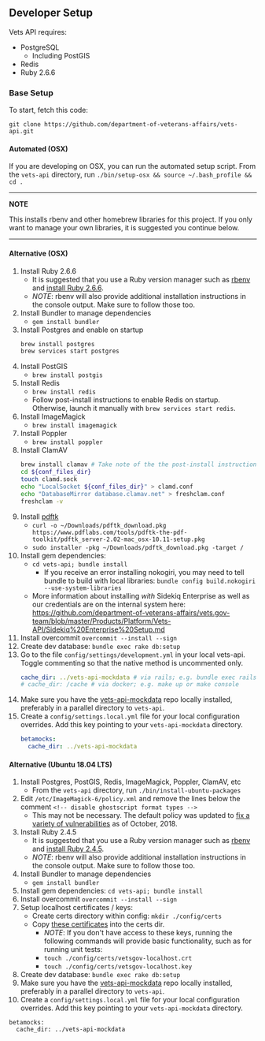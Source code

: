 ## Developer Setup

Vets API requires:

- PostgreSQL
  - Including PostGIS
- Redis
- Ruby 2.6.6

### Base Setup

To start, fetch this code:

`git clone https://github.com/department-of-veterans-affairs/vets-api.git`

#### Automated (OSX)

If you are developing on OSX, you can run the automated setup script. From the `vets-api` directory, run `./bin/setup-osx && source ~/.bash_profile && cd .`

---

**NOTE**

This installs rbenv and other homebrew libraries for this project. If you only want to manage your own libraries, it is suggested you continue below.

---

#### Alternative (OSX)

1. Install Ruby 2.6.6
   - It is suggested that you use a Ruby version manager such as
     [rbenv](https://github.com/rbenv/rbenv#installation) and
     [install Ruby 2.6.6](https://github.com/rbenv/rbenv#installing-ruby-versions).
   - _NOTE_: rbenv will also provide additional installation instructions in the
     console output. Make sure to follow those too.
1. Install Bundler to manage dependencies
   - `gem install bundler`
1. Install Postgres and enable on startup
   ```bash
   brew install postgres
   brew services start postgres
   ```
1. Install PostGIS
   - `brew install postgis`
1. Install Redis
   - `brew install redis`
   - Follow post-install instructions to enable Redis on startup. Otherwise,
     launch it manually with `brew services start redis`.
1. Install ImageMagick
   - `brew install imagemagick`
1. Install Poppler
   - `brew install poppler`
1. Install ClamAV
   ```bash
   brew install clamav # Take note of the the post-install instructions "To finish installation & run clamav you will need to edit the example conf files at `${conf_files_dir}`", which will vary depending on your homebrew installation
   cd ${conf_files_dir}
   touch clamd.sock
   echo "LocalSocket ${conf_files_dir}" > clamd.conf
   echo "DatabaseMirror database.clamav.net" > freshclam.conf
   freshclam -v
   ```
1. Install [pdftk](https://www.pdflabs.com/tools/pdftk-the-pdf-toolkit/pdftk_server-2.02-mac_osx-10.11-setup.pkg)
   - `curl -o ~/Downloads/pdftk_download.pkg https://www.pdflabs.com/tools/pdftk-the-pdf-toolkit/pdftk_server-2.02-mac_osx-10.11-setup.pkg`
   - `sudo installer -pkg ~/Downloads/pdftk_download.pkg -target /`
1. Install gem dependencies:
   - `cd vets-api; bundle install`
     - If you receive an error installing nokogiri, you may need to tell bundle to build with local libraries: `bundle config build.nokogiri --use-system-libraries`
   - More information about installing _with_ Sidekiq Enterprise as well as our credentials are on the internal system here: https://github.com/department-of-veterans-affairs/vets.gov-team/blob/master/Products/Platform/Vets-API/Sidekiq%20Enterprise%20Setup.md
1. Install overcommit `overcommit --install --sign`
1. Create dev database: `bundle exec rake db:setup`
1. Go to the file `config/settings/development.yml` in your local vets-api. Toggle commenting so that the native method is uncommented only.
   ```yaml
   cache_dir: ../vets-api-mockdata # via rails; e.g. bundle exec rails s or bundle exec rails c
   # cache_dir: /cache # via docker; e.g. make up or make console
   ```
1. Make sure you have the [vets-api-mockdata](https://github.com/department-of-veterans-affairs/vets-api-mockdata) repo locally installed, preferably in a parallel directory to `vets-api`.
1. Create a `config/settings.local.yml` file for your local configuration overrides. Add this key pointing to your `vets-api-mockdata` directory.
   ```yaml
   betamocks:
     cache_dir: ../vets-api-mockdata
   ```

#### Alternative (Ubuntu 18.04 LTS)

1. Install Postgres, PostGIS, Redis, ImageMagick, Poppler, ClamAV, etc
   - From the `vets-api` directory, run `./bin/install-ubuntu-packages`
1. Edit `/etc/ImageMagick-6/policy.xml` and remove the lines below the comment `<!-- disable ghostscript format types -->`
   - This may not be necessary. The default policy was updated to [fix a variety of vulnerabilities](https://usn.ubuntu.com/3785-1/) as of October, 2018.
1. Install Ruby 2.4.5
   - It is suggested that you use a Ruby version manager such as
     [rbenv](https://github.com/rbenv/rbenv#installation) and
     [install Ruby 2.4.5](https://github.com/rbenv/rbenv#installing-ruby-versions).
   - _NOTE_: rbenv will also provide additional installation instructions in the
     console output. Make sure to follow those too.
1. Install Bundler to manage dependencies
   - `gem install bundler`
1. Install gem dependencies: `cd vets-api; bundle install`
1. Install overcommit `overcommit --install --sign`
1. Setup localhost certificates / keys:
   - Create certs directory within config: `mkdir ./config/certs`
   - Copy [these certificates](https://github.com/department-of-veterans-affairs/vets.gov-team/tree/master/Products/Identity/Files_From_IDme/development-certificates) into the certs dir.
     - _NOTE_: If you don't have access to these keys, running the following
       commands will provide basic functionality, such as for running unit tests:
     - `touch ./config/certs/vetsgov-localhost.crt`
     - `touch ./config/certs/vetsgov-localhost.key`
1. Create dev database: `bundle exec rake db:setup`
1. Make sure you have the [vets-api-mockdata](https://github.com/department-of-veterans-affairs/vets-api-mockdata) repo locally installed, preferably in a parallel directory to `vets-api`.
1. Create a `config/settings.local.yml` file for your local configuration overrides. Add this key pointing to your `vets-api-mockdata` directory.

```
betamocks:
  cache_dir: ../vets-api-mockdata
```
